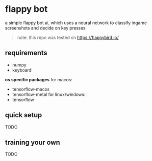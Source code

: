 # flappy bot

a simple flappy bot ai, which uses a neural network to classify ingame screenshots and decide on key presses

> note: this repo was tested on https://flappybird.io/

## requirements

- numpy
- keyboard

**os specific packages**
for macos:
- tensorflow-macos
- tensorflow-metal
for linux/windows:
- tensorflow

## quick setup

TODO

## training your own

TODO
